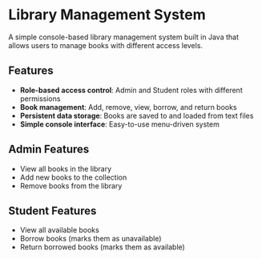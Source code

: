 # Library Management System

A simple console-based library management system built in Java that allows users to manage books with different access levels.

## Features

- **Role-based access control**: Admin and Student roles with different permissions
- **Book management**: Add, remove, view, borrow, and return books
- **Persistent data storage**: Books are saved to and loaded from text files
- **Simple console interface**: Easy-to-use menu-driven system

## Admin Features
- View all books in the library
- Add new books to the collection
- Remove books from the library

## Student Features
- View all available books
- Borrow books (marks them as unavailable)
- Return borrowed books (marks them as available)
